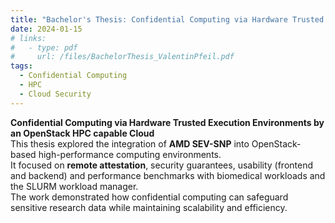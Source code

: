 ```yaml
---
title: "Bachelor's Thesis: Confidential Computing via Hardware Trusted Execution Environments by an OpenStack HPC capable Cloud"
date: 2024-01-15
# links:
#   - type: pdf
#     url: /files/BachelorThesis_ValentinPfeil.pdf
tags:
  - Confidential Computing
  - HPC
  - Cloud Security
---
```


**Confidential Computing via Hardware Trusted Execution Environments by an OpenStack HPC capable Cloud**  
This thesis explored the integration of **AMD SEV-SNP** into OpenStack-based high-performance computing environments.  
It focused on **remote attestation**, security guarantees, usability (frontend and backend) and performance benchmarks with biomedical workloads and the SLURM workload manager.  
The work demonstrated how confidential computing can safeguard sensitive research data while maintaining scalability and efficiency.